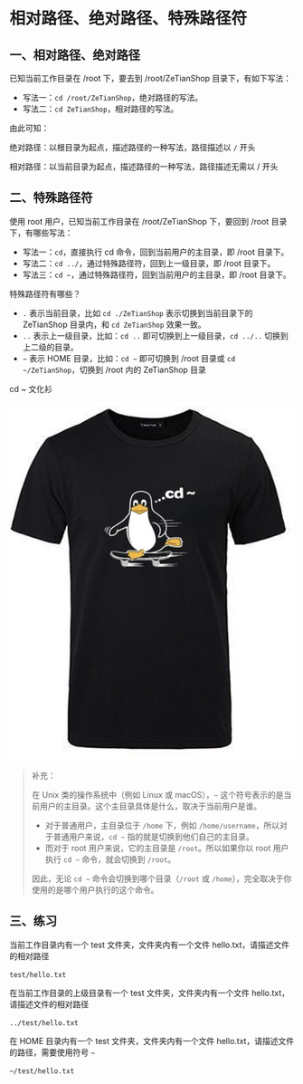 # 相对路径、绝对路径、特殊路径符

## 一、相对路径、绝对路径

已知当前工作目录在 /root 下，要去到 /root/ZeTianShop 目录下，有如下写法：

- 写法一：`cd /root/ZeTianShop`，绝对路径的写法。
- 写法二：`cd ZeTianShop`，相对路径的写法。

由此可知：

绝对路径：以根目录为起点，描述路径的一种写法，路径描述以 `/` 开头

相对路径：以当前目录为起点，描述路径的一种写法，路径描述无需以 / 开头

## 二、特殊路径符

使用 root 用户，已知当前工作目录在 /root/ZeTianShop 下，要回到 /root 目录下，有哪些写法：

- 写法一：`cd`，直接执行 cd 命令，回到当前用户的主目录，即 /root 目录下。
- 写法二：`cd ../`，通过特殊路径符，回到上一级目录，即 /root 目录下。
- 写法三：`cd ~`，通过特殊路径符，回到当前用户的主目录，即 /root 目录下。

特殊路径符有哪些？

- `.` 表示当前目录，比如 `cd ./ZeTianShop` 表示切换到当前目录下的 ZeTianShop 目录内，和 `cd ZeTianShop` 效果一致。
- `..` 表示上一级目录，比如：`cd ..`  即可切换到上一级目录，`cd ../..` 切换到上二级的目录。
- `~` 表示 HOME 目录，比如：`cd ~`  即可切换到 /root 目录或 `cd ~/ZeTianShop`，切换到 /root 内的 ZeTianShop 目录

cd ~ 文化衫

![回家](.//NoteAssets/回家.png)

> 补充：
>
> 在 Unix 类的操作系统中（例如 Linux 或 macOS），`~` 这个符号表示的是当前用户的主目录。这个主目录具体是什么，取决于当前用户是谁。
>
> - 对于普通用户，主目录位于 `/home` 下，例如 `/home/username`，所以对于普通用户来说，`cd ~` 指的就是切换到他们自己的主目录。
> - 而对于 root 用户来说，它的主目录是 `/root`。所以如果你以 root 用户执行 `cd ~` 命令，就会切换到 `/root`。
>
> 因此，无论 `cd ~` 命令会切换到哪个目录（`/root` 或 `/home`），完全取决于你使用的是哪个用户执行的这个命令。

## 三、练习

当前工作目录内有一个 test 文件夹，文件夹内有一个文件 hello.txt，请描述文件的相对路径

`test/hello.txt`

在当前工作目录的上级目录有一个 test 文件夹，文件夹内有一个文件 hello.txt，请描述文件的相对路径

`../test/hello.txt`

在 HOME 目录内有一个 test 文件夹，文件夹内有一个文件 hello.txt，请描述文件的路径，需要使用符号 `~`

`~/test/hello.txt`
